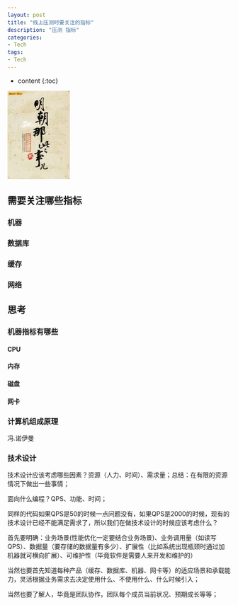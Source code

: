 ```yaml
---
layout: post
title: "线上压测时要关注的指标"
description: "压测 指标"
categories: 
- Tech
tags:
- Tech
---
```


* content
{:toc}

![Metrics](/css/pics/2017-10-09-ming-dynasty.jpg)

## 需要关注哪些指标

### 机器
### 数据库
### 缓存
### 网络

## 思考

### 机器指标有哪些

#### CPU

#### 内存

#### 磁盘

#### 网卡

### 计算机组成原理
冯.诺伊曼

### 技术设计
技术设计应该考虑哪些因素？资源（人力、时间）、需求量；总结：在有限的资源情况下做出一些事情；

面向什么编程？QPS、功能、时间；

同样的代码如果QPS是50的时候一点问题没有，如果QPS是2000的时候，现有的技术设计已经不能满足需求了，所以我们在做技术设计的时候应该考虑什么？

首先要明确：业务场景(性能优化一定要结合业务场景)、业务调用量（如读写QPS）、数据量（要存储的数据量有多少）、扩展性（比如系统出现瓶颈时通过加机器就可横向扩展）、可维护性（毕竟软件是需要人来开发和维护的）

当然也要首先知道每种产品（缓存、数据库、机器、网卡等）的适应场景和承载能力，灵活根据业务需求去决定使用什么、不使用什么、什么时候引入；

当然也要了解人，毕竟是团队协作，团队每个成员当前状况、预期成长等等；
